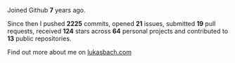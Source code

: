 Joined Github **7** years ago.

Since then I pushed **2225** commits, opened **21** issues, submitted **19** pull requests, received **124** stars across **64** personal projects and contributed to **13** public repositories.

Find out more about me on [lukasbach.com](https://lukasbach.com)
